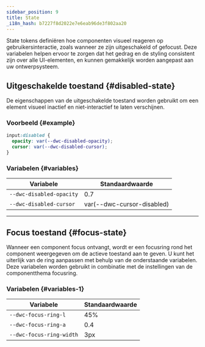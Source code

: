```yaml
---
sidebar_position: 9
title: State
_i18n_hash: b7227f8d2022e7e6eab96de3f802aa20
---
```

State tokens definiëren hoe componenten visueel reageren op gebruikersinteractie, zoals wanneer ze zijn uitgeschakeld of gefocust. Deze variabelen helpen ervoor te zorgen dat het gedrag en de styling consistent zijn over alle UI-elementen, en kunnen gemakkelijk worden aangepast aan uw ontwerpsysteem.

## Uitgeschakelde toestand {#disabled-state}
De eigenschappen van de uitgeschakelde toestand worden gebruikt om een element visueel inactief en niet-interactief te laten verschijnen.

### Voorbeeld {#example}

```css
input:disabled {
  opacity: var(--dwc-disabled-opacity);
  cursor: var(--dwc-disabled-cursor);
}
```

### Variabelen {#variables}

| **Variabele**             | **Standaardwaarde**          |
|---------------------------|------------------------------|
| `--dwc-disabled-opacity`  | 0.7                          |
| `--dwc-disabled-cursor`   | var(--dwc-cursor-disabled)  |

---

## Focus toestand {#focus-state}

Wanneer een component focus ontvangt, wordt er een focusring rond het component weergegeven om de actieve toestand aan te geven. U kunt het uiterlijk van de ring aanpassen met behulp van de onderstaande variabelen. Deze variabelen worden gebruikt in combinatie met de instellingen van de componentthema focusring.

### Variabelen {#variables-1}

| **Variabele**             | **Standaardwaarde** |
|---------------------------|---------------------|
| `--dwc-focus-ring-l`      | 45%                 |
| `--dwc-focus-ring-a`      | 0.4                 |
| `--dwc-focus-ring-width`  | 3px                 |
